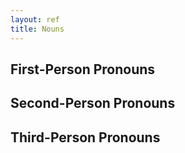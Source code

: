 ```yaml
---
layout: ref
title: Nouns
---
```


## First-Person Pronouns

## Second-Person Pronouns

## Third-Person Pronouns
